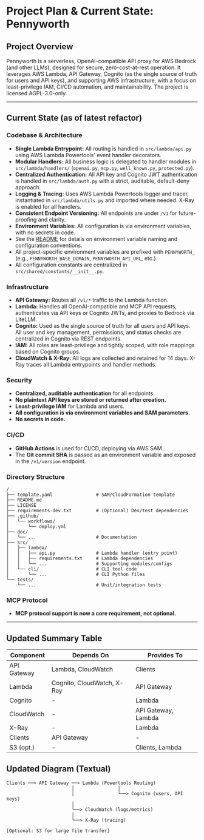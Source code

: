 # Project Plan & Current State: Pennyworth

## Project Overview
Pennyworth is a serverless, OpenAI-compatible API proxy for AWS Bedrock (and other LLMs), designed for secure, zero-cost-at-rest operation. It leverages AWS Lambda, API Gateway, Cognito (as the single source of truth for users and API keys), and supporting AWS infrastructure, with a focus on least-privilege IAM, CI/CD automation, and maintainability. The project is licensed AGPL-3.0-only.

---

## Current State (as of latest refactor)

### Codebase & Architecture
- **Single Lambda Entrypoint:** All routing is handled in `src/lambda/api.py` using AWS Lambda Powertools' event handler decorators.
- **Modular Handlers:** All business logic is delegated to handler modules in `src/lambda/handlers/` (`openai.py`, `mcp.py`, `well_known.py`, `protected.py`).
- **Centralized Authentication:** All API key and Cognito JWT authentication is handled in `src/lambda/auth.py` with a strict, auditable, default-deny approach.
- **Logging & Tracing:** Uses AWS Lambda Powertools logger and tracer, instantiated in `src/lambda/utils.py` and imported where needed. X-Ray is enabled for all handlers.
- **Consistent Endpoint Versioning:** All endpoints are under `/v1` for future-proofing and clarity.
- **Environment Variables:** All configuration is via environment variables, with no secrets in code.
- See the [README](../README.md) for details on environment variable naming and configuration conventions.
- All project-specific environment variables are prefixed with `PENNYWORTH_` (e.g., `PENNYWORTH_BASE_DOMAIN`, `PENNYWORTH_API_URL`, etc.).
- All configuration constants are centralized in `src/shared/constants/__init__.py`.

### Infrastructure
- **API Gateway:** Routes all `/v1/*` traffic to the Lambda function.
- **Lambda:** Handles all OpenAI-compatible and MCP API requests, authenticates via API keys or Cognito JWTs, and proxies to Bedrock via LiteLLM.
- **Cognito:** Used as the single source of truth for all users and API keys. All user and key management, permissions, and status checks are centralized in Cognito via REST endpoints.
- **IAM:** All roles are least-privilege and tightly scoped, with role mappings based on Cognito groups.
- **CloudWatch & X-Ray:** All logs are collected and retained for 14 days. X-Ray traces all Lambda entrypoints and handler methods.

### Security
- **Centralized, auditable authentication** for all endpoints.
- **No plaintext API keys are stored or returned after creation.**
- **Least-privilege IAM** for Lambda and users.
- **All configuration is via environment variables and SAM parameters.**
- **No secrets in code.**

### CI/CD
- **GitHub Actions** is used for CI/CD, deploying via AWS SAM.
- The **Git commit SHA** is passed as an environment variable and exposed in the `/v1/version` endpoint.

### Directory Structure
```
/
├── template.yaml                # SAM/CloudFormation template
├── README.md
├── LICENSE
├── requirements-dev.txt         # (Optional) Dev/test dependencies
├── .github/
│   └── workflows/
│       └── deploy.yml
├── doc/
│   └── ...                      # Documentation
├── src/
│   ├── lambda/
│   │   ├── api.py               # Lambda handler (entry point)
│   │   ├── requirements.txt     # Lambda dependencies
│   │   └── ...                  # Supporting modules/configs
│   └── cli/                     # CLI tool code
│       └── ...                  # CLI Python files
└── tests/
    └── ...                      # Unit/integration tests
```

### MCP Protocol
- **MCP protocol support is now a core requirement, not optional.**

---

## Updated Summary Table
| Component   | Depends On         | Provides To         |
|-------------|--------------------|---------------------|
| API Gateway | Lambda, CloudWatch | Clients             |
| Lambda      | Cognito, CloudWatch, X-Ray | API Gateway      |
| Cognito     | -                  | Lambda              |
| CloudWatch  | -                  | API Gateway, Lambda |
| X-Ray       | -                  | Lambda              |
| Clients     | API Gateway        | -                   |
| S3 (opt.)   | -                  | Clients, Lambda     |

## Updated Diagram (Textual)
```
Clients ──> API Gateway ──> Lambda (Powertools Routing)
                        │                │
                        │                └──> Cognito (users, API keys)
                        │
                        └──> CloudWatch (logs/metrics)
                        │
                        └──> X-Ray (tracing)

[Optional: S3 for large file transfer]
```
